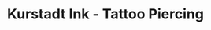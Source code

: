 ---
title: "Kurstadt Ink - Tattoo Piercing"
url: /barth/kurstadt-ink-tattoo-piercing/
shop: Tattoo
---
